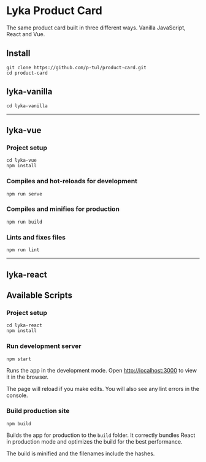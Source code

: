 # Lyka Product Card

The same product card built in three different ways. Vanilla JavaScript, React and Vue.

## Install

```
git clone https://github.com/p-tul/product-card.git
cd product-card
```

## lyka-vanilla
```
cd lyka-vanilla
```
---

## lyka-vue

### Project setup
```
cd lyka-vue
npm install
```

### Compiles and hot-reloads for development
```
npm run serve
```

### Compiles and minifies for production
```
npm run build
```

### Lints and fixes files
```
npm run lint
```

---

## lyka-react

## Available Scripts

### Project setup

```
cd lyka-react
npm install
```

### Run development server

```
npm start
```

Runs the app in the development mode.
Open [http://localhost:3000](http://localhost:3000) to view it in the browser.

The page will reload if you make edits. You will also see any lint errors in the console.

### Build production site

```
npm build
```

Builds the app for production to the `build` folder. It correctly bundles React in production mode and optimizes the build for the best performance.

The build is minified and the filenames include the hashes.
